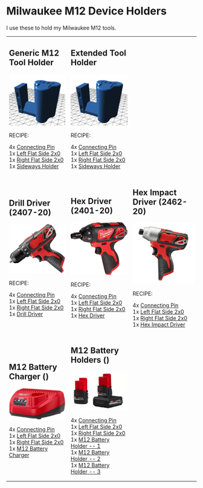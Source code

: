 # Milwaukee M12 Device Holders

I use these to hold my Milwaukee M12 tools.

<table>
<tr>
<td>

## Generic M12 Tool Holder
<img src="M12HolderStraight.png" alt="drawing" width="200"/>

RECIPE:

4x [Connecting Pin](../DDD/4x10x8mm%20Pin.stl)<br>
1x [Left Flat Side 2x0](../DDD/FlatSides/2x0%20Flat%20Left.stl)<br>
1x [Right Flat Side 2x0](../DDD/FlatSides/2x0%20Flat%20Right.stl)<br>
1x [Sideways Holder](https://github.com/aderusha/DDD-Printable-Wall-Control-System/blob/main/Centerpieces/Tool_hooks/2x1_Milwaukee_M12_tool_holder_straight.stl)

</td>
<td>

## Extended Tool Holder
<img src="M12HolderStraight.png" alt="drawing" width="200"/>

RECIPE:

4x [Connecting Pin](../DDD/4x10x8mm%20Pin.stl)<br>
1x [Left Flat Side 2x0](../DDD/FlatSides/2x0%20Flat%20Left.stl)<br>
1x [Right Flat Side 2x0](../DDD/FlatSides/2x0%20Flat%20Right.stl)<br>
1x [Sideways Holder](https://github.com/aderusha/DDD-Printable-Wall-Control-System/blob/main/Centerpieces/Tool_hooks/2x1_Milwaukee_M12_tool_holder_straight.stl)
</td>
</tr>

<tr>
<td>

## Drill Driver (2407-20)
<img src="DrillDriver.jpg" alt="drawing" width="200"/>

RECIPE: 

4x [Connecting Pin](../DDD/4x10x8mm%20Pin.stl)<br>
1x [Left Flat Side 2x0](../DDD/FlatSides/2x0%20Flat%20Left.stl)<br>
1x [Right Flat Side 2x0](../DDD/FlatSides/2x0%20Flat%20Right.stl)<br>
1x [Drill Driver](Drill&#32;Driver.stl)

</td>
<td>
    
## Hex Driver (2401-20)
<img src="HexDriver.jpg" alt="drawing" width="200"/>

RECIPE: 

4x [Connecting Pin](../DDD/4x10x8mm%20Pin.stl)<br>
1x [Left Flat Side 2x0](../DDD/FlatSides/2x0%20Flat%20Left.stl)<br>
1x [Right Flat Side 2x0](../DDD/FlatSides/2x0%20Flat%20Right.stl)<br>
1x [Hex Driver](Hex&#32;Driver.stl)

</td>
<td>

## Hex Impact Driver (2462-20)
<img src="HexImpactDriver.jpeg" alt="drawing" width="200"/>

RECIPE: 

4x [Connecting Pin](../DDD/4x10x8mm%20Pin.stl)<br>
1x [Left Flat Side 2x0](../DDD/FlatSides/2x0%20Flat%20Left.stl)<br>
1x [Right Flat Side 2x0](../DDD/FlatSides/2x0%20Flat%20Right.stl)<br>
1x [Hex Impact Driver](Hex&#32;Impact.stl)

</td>
</tr>
<tr>
<td>
        
## M12 Battery Charger ()
<img src="M12&#32;Charger.jpg" alt="drawing" width="200"/>

4x [Connecting Pin](../DDD/4x10x8mm%20Pin.stl)<br>
1x [Left Flat Side 2x0](../DDD/FlatSides/2x0%20Flat%20Left.stl)<br>
1x [Right Flat Side 2x0](../DDD/FlatSides/2x0%20Flat%20Right.stl)<br>
1x [M12 Battery Charger](https://github.com/aderusha/DDD-Printable-Wall-Control-System/blob/main/Centerpieces/Tool_hooks/4x3%20Milwaukee%20M12%20Charger.stl)

</td>
<td>
    
## M12 Battery Holders ()
<img src="M12Batteries.png" alt="drawing" width="200"/>

4x [Connecting Pin](../DDD/4x10x8mm%20Pin.stl)<br>
1x [Left Flat Side 2x0](../DDD/FlatSides/2x0%20Flat%20Left.stl)<br>
1x [Right Flat Side 2x0](../DDD/FlatSides/2x0%20Flat%20Right.stl)<br>
1x [M12 Battery Holder -- 1](https://github.com/aderusha/DDD-Printable-Wall-Control-System/blob/main/Centerpieces/Tool_hooks/2x2_milwaukee_M12_battery_x1.stl)<br>
1x [M12 Battery Holder -- 2](https://github.com/aderusha/DDD-Printable-Wall-Control-System/blob/main/Centerpieces/Tool_hooks/2x5_milwaukee_M12_battery_x2.stl)<br>
1x [M12 Battery Holder -- 3](https://github.com/aderusha/DDD-Printable-Wall-Control-System/blob/main/Centerpieces/Tool_hooks/2x8_milwaukee_M12_battery_x3.stl)<br>

</td>
</tr>
</table>
